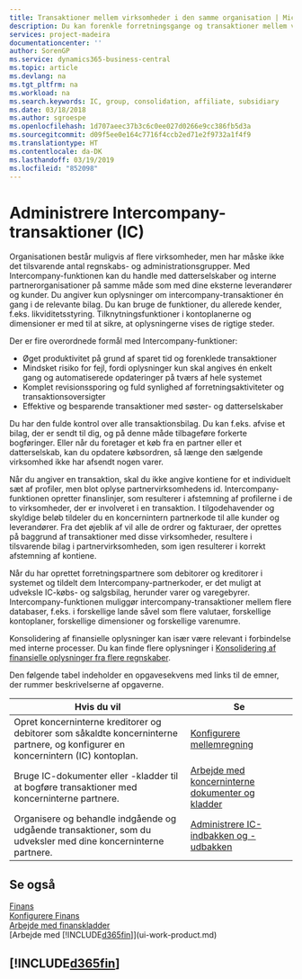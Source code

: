 ```yaml
---
title: Transaktioner mellem virksomheder i den samme organisation | Microsoft Docs
description: Du kan forenkle forretningsgange og transaktioner mellem virksomheder i den samme organisation med Intercompany-funktionaliteten.
services: project-madeira
documentationcenter: ''
author: SorenGP
ms.service: dynamics365-business-central
ms.topic: article
ms.devlang: na
ms.tgt_pltfrm: na
ms.workload: na
ms.search.keywords: IC, group, consolidation, affiliate, subsidiary
ms.date: 03/18/2018
ms.author: sgroespe
ms.openlocfilehash: 1d707aeec37b3c6c0ee027d0266e9cc386fb5d3a
ms.sourcegitcommit: d09f5ee0e164c7716f4ccb2ed71e2f9732a1f4f9
ms.translationtype: HT
ms.contentlocale: da-DK
ms.lasthandoff: 03/19/2019
ms.locfileid: "852098"
---
```

# <a name="managing-intercompany-transactions"></a>Administrere Intercompany-transaktioner (IC)
Organisationen består muligvis af flere virksomheder, men har måske ikke det tilsvarende antal regnskabs- og administrationsgrupper. Med Intercompany-funktionen kan du handle med datterselskaber og interne partnerorganisationer på samme måde som med dine eksterne leverandører og kunder. Du angiver kun oplysninger om intercompany-transaktioner én gang i de relevante bilag. Du kan bruge de funktioner, du allerede kender, f.eks. likviditetsstyring. Tilknytningsfunktioner i kontoplanerne og dimensioner er med til at sikre, at oplysningerne vises de rigtige steder.  

Der er fire overordnede formål med Intercompany-funktioner:  

- Øget produktivitet på grund af sparet tid og forenklede transaktioner  
- Mindsket risiko for fejl, fordi oplysninger kun skal angives én enkelt gang og automatiserede opdateringer på tværs af hele systemet  
- Komplet revisionssporing og fuld synlighed af forretningsaktiviteter og transaktionsoversigter  
- Effektive og besparende transaktioner med søster- og datterselskaber  

Du har den fulde kontrol over alle transaktionsbilag. Du kan f.eks. afvise et bilag, der er sendt til dig, og på denne måde tilbageføre forkerte bogføringer. Eller når du foretager et køb fra en partner eller et datterselskab, kan du opdatere købsordren, så længe den sælgende virksomhed ikke har afsendt nogen varer.  

Når du angiver en transaktion, skal du ikke angive kontiene for et individuelt sæt af profiler, men blot oplyse partnervirksomhedens id. Intercompany-funktionen opretter finanslinjer, som resulterer i afstemning af profilerne i de to virksomheder, der er involveret i en transaktion. I tilgodehavender og skyldige beløb tildeler du en koncernintern partnerkode til alle kunder og leverandører. Fra det øjeblik af vil alle de ordrer og fakturaer, der oprettes på baggrund af transaktioner med disse virksomheder, resultere i tilsvarende bilag i partnervirksomheden, som igen resulterer i korrekt afstemning af kontiene.  

 Når du har oprettet forretningspartnere som debitorer og kreditorer i systemet og tildelt dem Intercompany-partnerkoder, er det muligt at udveksle IC-købs- og salgsbilag, herunder varer og varegebyrer. Intercompany-funktionen muliggør intercompany-transaktioner mellem flere databaser, f.eks. i forskellige lande såvel som flere valutaer, forskellige kontoplaner, forskellige dimensioner og forskellige varenumre.  

Konsolidering af finansielle oplysninger kan især være relevant i forbindelse med interne processer. Du kan finde flere oplysninger i [Konsolidering af finansielle oplysninger fra flere regnskaber](finance-consolidated-company-reporting.md).

Den følgende tabel indeholder en opgavesekvens med links til de emner, der rummer beskrivelserne af opgaverne.

 |Hvis du vil |Se|
 |---|---|
 |Opret koncerninterne kreditorer og debitorer som såkaldte koncerninterne partnere, og konfigurer en koncernintern (IC) kontoplan.|[Konfigurere mellemregning](intercompany-how-setup.md)|
 |Bruge IC-dokumenter eller -kladder til at bogføre transaktioner med koncerninterne partnere.|[Arbejde med koncerninterne dokumenter og kladder](intercompany-how-work-documents-journals.md)|
 |Organisere og behandle indgående og udgående transaktioner, som du udveksler med dine koncerninterne partnere.|[Administrere IC-indbakken og -udbakken](intercompany-how-manage-intercompany-inbox.md)|

## <a name="see-also"></a>Se også
[Finans](finance.md)  
[Konfigurere Finans](finance-setup-finance.md)  
[Arbejde med finanskladder](ui-work-general-journals.md)  
[Arbejde med [!INCLUDE[d365fin](includes/d365fin_md.md)]](ui-work-product.md)

## [!INCLUDE[d365fin](includes/free_trial_md.md)]  
